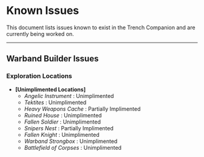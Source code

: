 # Known Issues

This document lists issues known to exist in the Trench Companion and are currently being worked on.


---

## Warband Builder Issues

### **Exploration Locations**
- **[Unimplimented Locations]** 
  - *Angelic Instrument* : Unimplimented
  - *Tektites* : Unimplimented
  - *Heavy Weapons Cache* : Partially Implimented
  - *Ruined House* : Unimplimented
  - *Fallen Soldier* : Unimplimented
  - *Snipers Nest* : Partially Implimented
  - *Fallen Knight* : Unimplimented
  - *Warband Strongbox* : Unimplimented
  - *Battlefield of Corpses* : Unimplimented